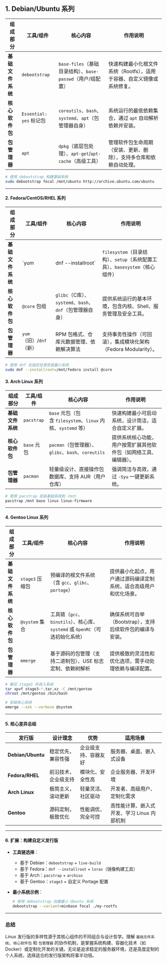 ## **1. Debian/Ubuntu 系列**

|组成部分|工具/组件|核心内容|作用说明|
|---|---|---|---|
|**基础文件系统**|`debootstrap`|`base-files`（基础目录结构）、`base-passwd`（用户/组配置）|快速构建最小化根文件系统（Rootfs），适用于容器、自定义镜像或系统修复。|
|**核心软件包**|`Essential: yes` 标记包|`coreutils`、`bash`、`systemd`、`apt`（包管理器自身）|系统运行的最低依赖集合，通过 `apt` 自动解析依赖并安装。|
|**包管理器**|`apt`|`dpkg`（底层包处理）、`apt-get`/`apt-cache`（高级工具）|管理软件包生命周期（安装、更新、删除），支持多仓库和依赖自动处理。|

```bash
# 使用 debootstrap 构建基础系统
sudo debootstrap focal /mnt/ubuntu http://archive.ubuntu.com/ubuntu
```

---

#### **2. Fedora/CentOS/RHEL 系列**

|组成部分|工具/组件|核心内容|作用说明|
|---|---|---|---|
|**基础文件系统**|`yum|dnf --installroot`|`filesystem`（目录结构）、`setup`（系统配置工具）、`basesystem`（核心组件）|
|**核心软件包**|`@core` 包组|`glibc`（C库）、`systemd`、`bash`、`dnf`（包管理器自身）|提供系统运行的基本环境，包含内核、Shell、服务管理及安全工具。|
|**包管理器**|`yum`（旧）/`dnf`（新）|RPM 包格式、仓库元数据管理、依赖解决算法|支持事务性操作（可回滚），集成模块化架构（Fedora Modularity）。|


```bash
# 使用 dnf 在指定目录安装最小系统
sudo dnf --installroot=/mnt/fedora install @core
```


#### **3. Arch Linux 系列**


|组成部分|工具/组件|核心内容|作用说明|
|---|---|---|---|
|**基础文件系统**|`pacstrap`|`base` 元包（包含 `filesystem`、`linux` 内核、`systemd` 等）|快速构建最小可启动系统，设计简洁，适合自定义扩展。|
|**核心软件包**|`base` 元包|`pacman`（包管理器）、`glibc`、`bash`、`coreutils`|提供系统核心功能，用户按需扩展其他软件包（如网络工具、编辑器）。|
|**包管理器**|`pacman`|轻量级设计、直接操作包数据库、支持 AUR（用户仓库）|强调简洁与高效，通过 `-Syu` 一键更新系统。|

```bash
# 使用 pacstrap 安装基础系统到 /mnt
pacstrap /mnt base linux linux-firmware
```

---

#### **4. Gentoo Linux 系列**

|组成部分|工具/组件|核心内容|作用说明|
|---|---|---|---|
|**基础文件系统**|`stage3` 压缩包|预编译的根文件系统（含 `gcc`、`glibc`、`portage`）|提供最小化起点，用户通过源码编译定制系统，适合高级用户和优化场景。|
|**核心软件包**|`@system` 集合|工具链（`gcc`、`binutils`）、核心库、`systemd` 或 `OpenRC`（可选初始化系统）|确保系统可自举（Bootstrap），支持后续软件包的编译与安装。|
|**包管理器**|`emerge`|基于源码的包管理（支持二进制包）、USE 标志定制、依赖树解析|提供极致的灵活性和优化选项，需手动处理依赖与编译配置。|


```bash
# 解压 stage3 并进入系统
tar xpvf stage3-*.tar.xz -C /mnt/gentoo
chroot /mnt/gentoo /bin/bash

# 安装核心系统
emerge --ask --verbose @system
```

---

#### **5. 核心差异总结**


|**发行版**|**设计理念**|**优势**|**适用场景**|
|---|---|---|---|
|**Debian/Ubuntu**|稳定优先，兼容性强|企业级支持、容器友好|服务器、桌面、嵌入式设备|
|**Fedora/RHEL**|前沿技术，企业级支持|模块化、安全性高|企业服务器、开发环境|
|**Arch Linux**|极简主义，滚动更新|轻量灵活、社区驱动|开发者、高级用户、定制化需求|
|**Gentoo**|源码定制，极致优化|性能调优、完全可控|高性能计算、嵌入式开发、学习 Linux 内部机制|

---

#### **6. 扩展：构建自定义发行版**

- **工具链选择**：
    
    - 基于 Debian：`debootstrap` + `live-build`
    - 基于 Fedora：`dnf --installroot` + `lorax`（镜像构建工具）
    - 基于 Arch：`pacstrap` + `archiso`
    - 基于 Gentoo：`stage3` + 自定义 Portage 配置
- **最小系统示例**：

    ```bash
    # 使用 debootstrap 创建最小 Ubuntu 系统
    debootstrap --variant=minbase focal ./my-rootfs
    ```

---

### **总结**

Linux 发行版的多样性源于其核心组件的不同组合与设计哲学。理解 `基础文件系统`、`核心软件包` 和 `包管理器` 的协作机制，是掌握系统构建、容器化技术（如 Docker）或定制化开发的关键。无论是追求稳定的服务器环境，还是高度定制的个人系统，选择适合的发行版架构将事半功倍。